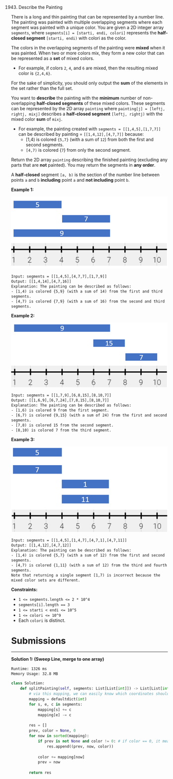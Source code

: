 1943. Describe the Painting

There is a long and thin painting that can be represented by a number line. The painting was painted with multiple overlapping segments where each segment was painted with a unique color. You are given a 2D integer array `segments`, where `segments[i] = [starti, endi, colori]` represents the **half-closed segment** `[starti, endi)` with colori as the color.

The colors in the overlapping segments of the painting were **mixed** when it was painted. When two or more colors mix, they form a new color that can be represented as a **set** of mixed colors.

* For example, if colors `2`, `4`, and `6` are mixed, then the resulting mixed color is `{2,4,6}`.

For the sake of simplicity, you should only output the **sum** of the elements in the set rather than the full set.

You want to **describe** the painting with the **minimum** number of non-overlapping **half-closed segments** of these mixed colors. These segments can be represented by the 2D array `painting` where `painting[j] = [leftj, rightj, mixj]` describes a **half-closed segment** `[leftj, rightj)` with the mixed color **sum** of `mixj`.

* For example, the painting created with `segments = [[1,4,5],[1,7,7]]` can be described by painting = `[[1,4,12],[4,7,7]]` because:
    * [1,4) is colored `{5,7}` (with a sum of `12`) from both the first and second segments.
    * `[4,7)` is colored {`7`} from only the second segment.

Return the 2D array `painting` describing the finished painting (excluding any parts that are **not** painted). You may return the segments in **any order**.

A **half-closed** segment `[a, b)` is the section of the number line between points `a` and `b` **including** point `a` and **not including** point `b`.

 

**Example 1:**

![1943_1.png](img/1943_1.png)
```
Input: segments = [[1,4,5],[4,7,7],[1,7,9]]
Output: [[1,4,14],[4,7,16]]
Explanation: The painting can be described as follows:
- [1,4) is colored {5,9} (with a sum of 14) from the first and third segments.
- [4,7) is colored {7,9} (with a sum of 16) from the second and third segments.
```

**Example 2:**

![1943_2.png](img/1943_2.png)
```
Input: segments = [[1,7,9],[6,8,15],[8,10,7]]
Output: [[1,6,9],[6,7,24],[7,8,15],[8,10,7]]
Explanation: The painting can be described as follows:
- [1,6) is colored 9 from the first segment.
- [6,7) is colored {9,15} (with a sum of 24) from the first and second segments.
- [7,8) is colored 15 from the second segment.
- [8,10) is colored 7 from the third segment.
```

**Example 3:**

![1943_c1.png](img/1943_c1.png)
```
Input: segments = [[1,4,5],[1,4,7],[4,7,1],[4,7,11]]
Output: [[1,4,12],[4,7,12]]
Explanation: The painting can be described as follows:
- [1,4) is colored {5,7} (with a sum of 12) from the first and second segments.
- [4,7) is colored {1,11} (with a sum of 12) from the third and fourth segments.
Note that returning a single segment [1,7) is incorrect because the mixed color sets are different.
```

**Constraints:**

* `1 <= segments.length <= 2 * 10^4`
* `segments[i].length == 3`
* `1 <= starti < endi <= 10^5`
* `1 <= colori <= 10^9`
* Each `colori` is distinct.

# Submissions
---
**Solution 1: (Sweep Line, merge to one array)**
```
Runtime: 1326 ms
Memory Usage: 32.8 MB
```
```python
class Solution:
    def splitPainting(self, segments: List[List[int]]) -> List[List[int]]:
        # via this mapping, we can easily know which coordinates should be took into consideration.
        mapping = defaultdict(int)
        for s, e, c in segments:
            mapping[s] += c
            mapping[e] -= c
        
        res = []
        prev, color = None, 0
        for now in sorted(mapping):
            if prev is not None and color != 0: # if color == 0, it means this part isn't painted.
                res.append((prev, now, color))
            
            color += mapping[now]
            prev = now
            
        return res
```

